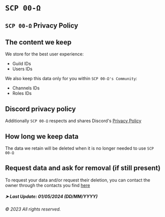 # `SCP 00-Ω`
## `SCP 00-Ω` Privacy Policy
## The content we keep
We store for the best user experience:
- Guild IDs
- Users IDs

We also keep this data only for you within `SCP 00-Ω's Community`:
- Channels IDs
- Roles IDs

## Discord privacy policy
Additionally `SCP 00-Ω` respects and shares Discord's [Privacy Policy](https://discord.com/privacy-policy)

## How long we keep data
The data we retain will be deleted when it is no longer needed to use `SCP 00-Ω`

## Request data and ask for removal (if still present)
To request your data and/or request their deletion, you can contact the owner through the contacts you find [here](https://ildiamantedisl.com/scp00/tos/#basic-information-for-the-user)

##### ➤ Last Update: 01/05/2024 (DD/MM/YYYY)
###### © 2023 All rights reserved.
